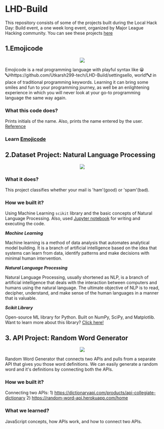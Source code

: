 # LHD-Build
This repository consists of some of the projects built during the Local Hack Day: Build event, a one week long event, organized by Major League Hacking community. 
You can see these projects [here](https://devpost.com/singhutkarsh2799)

## 1.Emojicode
<p align="center"><img src="https://challengepost-s3-challengepost.netdna-ssl.com/photos/production/software_photos/001/341/808/datas/original.jpg"></p>

Emojicode is a real programming language with playful syntax like 😀 🔤Hhttps://github.com/Utkarsh299-tech/LHD-Build/settingsello, world!🔤❗️ in place of traditional programming keywords. Learning it can bring some smiles and fun to your programming journey, as well be an enlightening experience in which you will never look at your go-to programming language the same way again.

### What this code does?
Prints initials of the name. Also, prints the name entered by the user. [Reference](https://www.codecademy.com/learn/learn-emojicode)

### Learn [Emojicode](https://www.emojicode.org/)

## 2.Dataset Project: Natural Language Processing
<p align="center"><img src="https://challengepost-s3-challengepost.netdna-ssl.com/photos/production/software_photos/001/341/495/datas/original.jpg"></p>

### What it does?
This project classifies whether your mail is 'ham'(good) or 'spam'(bad).

### How we built it?
Using Machine Learning `scikit` library and the basic concepts of Natural Language Processing. Also, used [Jupyter notebook](https://jupyter.org/) for writing and executing the code.

***Machine Learning***

Machine learning is a method of data analysis that automates analytical model building. 
It is a branch of artificial intelligence based on the idea that systems can learn from data, identify patterns and make decisions with minimal human intervention.

***Natural Language Processing***

Natural Language Processing, usually shortened as NLP, is a branch of artificial intelligence that deals with the interaction between computers and humans using the natural language.
The ultimate objective of NLP is to read, decipher, understand, and make sense of the human languages in a manner that is valuable.

***Scikit Library***

Open-source ML library for Python. Built on NumPy, SciPy, and Matplotlib. Want to learn more about this library? [Click here!](https://scikit-learn.org/stable/)

## 3. API Project: Random Word Generator
<p align="center"><img src="https://challengepost-s3-challengepost.netdna-ssl.com/photos/production/software_photos/001/342/725/datas/original.png"></p>

Random Word Generator that connects two APIs and pulls from a separate API that gives you those word definitions. We can easily generate a random word and it's definitions by connecting both the APIs.

### How we built it?
Connecting two APIs: 1) https://dictionaryapi.com/products/api-collegiate-dictionary 2) https://random-word-api.herokuapp.com/home

### What we learned?
JavaScript concepts, how APIs work, and how to connect two APIs.
